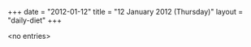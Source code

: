 +++
date = "2012-01-12"
title = "12 January 2012 (Thursday)"
layout = "daily-diet"
+++

<p>&lt;no entries&gt;</p>